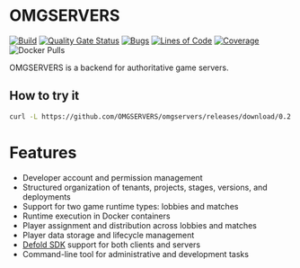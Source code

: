 # OMGSERVERS

[![Build](https://github.com/OMGSERVERS/omgservers/actions/workflows/build.yml/badge.svg)](https://github.com/OMGSERVERS/omgservers/actions/workflows/build.yml)
[![Quality Gate Status](https://sonarcloud.io/api/project_badges/measure?project=OMGSERVERS_omgservers&metric=alert_status)](https://sonarcloud.io/summary/new_code?id=OMGSERVERS_omgservers)
[![Bugs](https://sonarcloud.io/api/project_badges/measure?project=OMGSERVERS_omgservers&metric=bugs)](https://sonarcloud.io/summary/new_code?id=OMGSERVERS_omgservers)
[![Lines of Code](https://sonarcloud.io/api/project_badges/measure?project=OMGSERVERS_omgservers&metric=ncloc)](https://sonarcloud.io/summary/new_code?id=OMGSERVERS_omgservers)
[![Coverage](https://sonarcloud.io/api/project_badges/measure?project=OMGSERVERS_omgservers&metric=coverage)](https://sonarcloud.io/summary/overall?id=OMGSERVERS_omgservers)
![Docker Pulls](https://img.shields.io/docker/pulls/omgservers/service)

OMGSERVERS is a backend for authoritative game servers.

## How to try it

```bash
curl -L https://github.com/OMGSERVERS/omgservers/releases/download/0.2.0/install.sh | bash
```

# Features

- Developer account and permission management
- Structured organization of tenants, projects, stages, versions, and deployments
- Support for two game runtime types: lobbies and matches
- Runtime execution in Docker containers
- Player assignment and distribution across lobbies and matches
- Player data storage and lifecycle management
- [Defold SDK](https://github.com/OMGSERVERS/omgdefold) support for both clients and servers
- Command-line tool for administrative and development tasks
